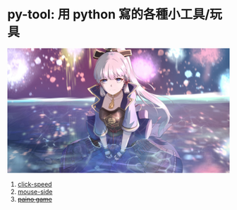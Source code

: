 # py-tool: 用 python 寫的各種小工具/玩具
![](https://github.com/archie0732/py-tool/blob/main/picture/ayaka009.jpg)  


1. [click-speed](https://github.com/archie0732/py-tool/blob/main/click-speed.md)
2. [mouse-side](https://github.com/archie0732/py-tool/blob/main/mouse-side.md)
3. [~~paino game~~](https://github.com/archie0732/py-tool/blob/main/pianogame.md)

